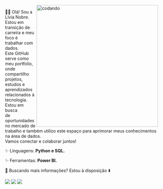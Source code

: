 <img src="https://media.tenor.com/I3RjM4xQO0kAAAAi/monitors-typing.gif" alt="codando" width="400" align="right">

👋😊 Olá! Sou a Lívia Nobre.<br>
Estou em transição de carreira e meu foco é trabalhar com dados.<br>
Este GitHub serve como meu portfolio, onde compartilho projetos, <br>
estudos e aprendizados relacionados à tecnologia. Estou em busca <br>
de oportunidades no mercado de trabalho e também utilizo este espaço para aprimorar meus conhecimentos na área de dados.<br>
Vamos conectar e colaborar juntos!

<p align="left">
  ✨ Linguagens: <strong>Python e SQL. </strong>
</p>

<p align="left">
  ✨ Ferramentas: <strong>Power BI.</strong>
</p>

<p align="left">
  💌 Buscando mais informações? Estou à disposição ⬇️
</p>

<p align="left">
  <a href="mailto:livianobrelp@gmail.com" alt="Gmail">
  <img src="https://img.shields.io/badge/-Gmail-FF0000?style=flat-square&labelColor=FF0000&logo=gmail&logoColor=white&link=livianobrelp@gmail.com" /></a>

  <a href="https://www.linkedin.com/in/livia-nobre472/" alt="Linkedin">
  <img src="https://img.shields.io/badge/-Linkedin-0e76a8?style=flat-square&logo=Linkedin&logoColor=white&link=https://www.linkedin.com/in/livia-nobre472/" /></a>

  <a href="https://api.whatsapp.com/send?phone=85997175967" alt="WhatsApp">
  <img src="https://img.shields.io/badge/-WhatsApp-25d366?style=flat-square&labelColor=25d366&logo=whatsapp&logoColor=white&link=https://api.whatsapp.com/send?phone=85997175967"/></a>
</p>

